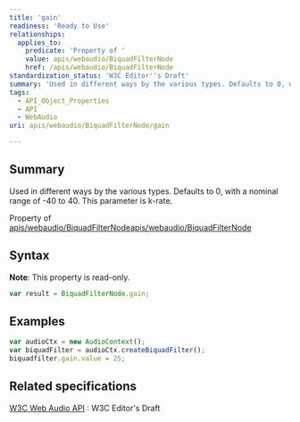 ```yaml
---
title: 'gain'
readiness: 'Ready to Use'
relationships:
  applies_to:
    predicate: 'Property of '
    value: apis/webaudio/BiquadFilterNode
    href: /apis/webaudio/BiquadFilterNode
standardization_status: 'W3C Editor''s Draft'
summary: 'Used in different ways by the various types. Defaults to 0, with a nominal range of -40 to 40. This parameter is k-rate.'
tags:
  - API_Object_Properties
  - API
  - WebAudio
uri: apis/webaudio/BiquadFilterNode/gain

---
```

## Summary

Used in different ways by the various types. Defaults to 0, with a nominal range of -40 to 40. This parameter is k-rate.

Property of [apis/webaudio/BiquadFilterNode](/apis/webaudio/BiquadFilterNode)[apis/webaudio/BiquadFilterNode](/apis/webaudio/BiquadFilterNode)

## Syntax

**Note**: This property is read-only.

``` js
var result = BiquadFilterNode.gain;
```

## Examples

``` js
var audioCtx = new AudioContext();
var biquadFilter = audioCtx.createBiquadFilter();
biquadfilter.gain.value = 25;
```

## Related specifications

[W3C Web Audio API](http://webaudio.github.io/web-audio-api/)
:   W3C Editor's Draft

